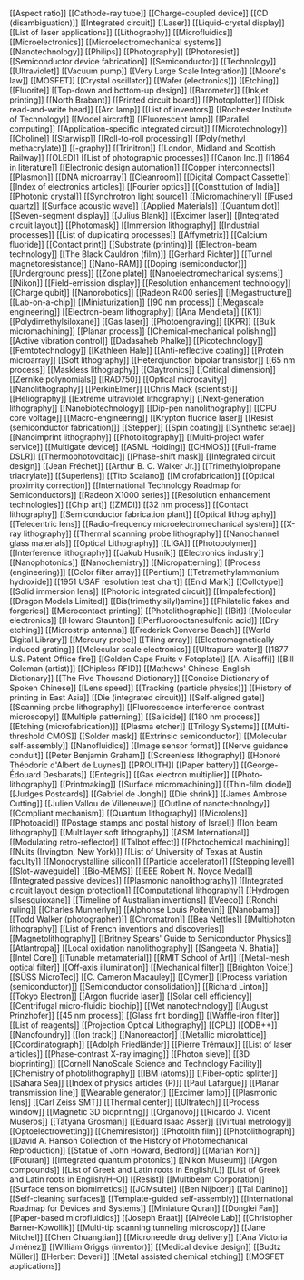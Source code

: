 [[Aspect ratio]]
[[Cathode-ray tube]]
[[Charge-coupled device]]
[[CD (disambiguation)]]
[[Integrated circuit]]
[[Laser]]
[[Liquid-crystal display]]
[[List of laser applications]]
[[Lithography]]
[[Microfluidics]]
[[Microelectronics]]
[[Microelectromechanical systems]]
[[Nanotechnology]]
[[Philips]]
[[Photography]]
[[Photoresist]]
[[Semiconductor device fabrication]]
[[Semiconductor]]
[[Technology]]
[[Ultraviolet]]
[[Vacuum pump]]
[[Very Large Scale Integration]]
[[Moore's law]]
[[MOSFET]]
[[Crystal oscillator]]
[[Wafer (electronics)]]
[[Etching]]
[[Fluorite]]
[[Top-down and bottom-up design]]
[[Barometer]]
[[Inkjet printing]]
[[North Brabant]]
[[Printed circuit board]]
[[Photoplotter]]
[[Disk read-and-write head]]
[[Arc lamp]]
[[List of inventors]]
[[Rochester Institute of Technology]]
[[Model aircraft]]
[[Fluorescent lamp]]
[[Parallel computing]]
[[Application-specific integrated circuit]]
[[Microtechnology]]
[[Choline]]
[[Starwisp]]
[[Roll-to-roll processing]]
[[Poly(methyl methacrylate)]]
[[-graphy]]
[[Trinitron]]
[[London, Midland and Scottish Railway]]
[[OLED]]
[[List of photographic processes]]
[[Canon Inc.]]
[[1864 in literature]]
[[Electronic design automation]]
[[Copper interconnects]]
[[Plasmon]]
[[DNA microarray]]
[[Cleanroom]]
[[Digital Compact Cassette]]
[[Index of electronics articles]]
[[Fourier optics]]
[[Constitution of India]]
[[Photonic crystal]]
[[Synchrotron light source]]
[[Micromachinery]]
[[Fused quartz]]
[[Surface acoustic wave]]
[[Applied Materials]]
[[Quantum dot]]
[[Seven-segment display]]
[[Julius Blank]]
[[Excimer laser]]
[[Integrated circuit layout]]
[[Photomask]]
[[Immersion lithography]]
[[Industrial processes]]
[[List of duplicating processes]]
[[Affymetrix]]
[[Calcium fluoride]]
[[Contact print]]
[[Substrate (printing)]]
[[Electron-beam technology]]
[[The Black Cauldron (film)]]
[[Gerhard Richter]]
[[Tunnel magnetoresistance]]
[[Nano-RAM]]
[[Doping (semiconductor)]]
[[Underground press]]
[[Zone plate]]
[[Nanoelectromechanical systems]]
[[Nikon]]
[[Field-emission display]]
[[Resolution enhancement technology]]
[[Charge qubit]]
[[Nanorobotics]]
[[Radeon R400 series]]
[[Megastructure]]
[[Lab-on-a-chip]]
[[Miniaturization]]
[[90 nm process]]
[[Megascale engineering]]
[[Electron-beam lithography]]
[[Ana Mendieta]]
[[K1]]
[[Polydimethylsiloxane]]
[[Gas laser]]
[[Photoengraving]]
[[KPR]]
[[Bulk micromachining]]
[[Planar process]]
[[Chemical-mechanical polishing]]
[[Active vibration control]]
[[Dadasaheb Phalke]]
[[Picotechnology]]
[[Femtotechnology]]
[[Kathleen Hale]]
[[Anti-reflective coating]]
[[Protein microarray]]
[[Soft lithography]]
[[Heterojunction bipolar transistor]]
[[65 nm process]]
[[Maskless lithography]]
[[Claytronics]]
[[Critical dimension]]
[[Zernike polynomials]]
[[RAD750]]
[[Optical microcavity]]
[[Nanolithography]]
[[PerkinElmer]]
[[Chris Mack (scientist)]]
[[Heliography]]
[[Extreme ultraviolet lithography]]
[[Next-generation lithography]]
[[Nanobiotechnology]]
[[Dip-pen nanolithography]]
[[CPU core voltage]]
[[Macro-engineering]]
[[Krypton fluoride laser]]
[[Resist (semiconductor fabrication)]]
[[Stepper]]
[[Spin coating]]
[[Synthetic setae]]
[[Nanoimprint lithography]]
[[Photolitography]]
[[Multi-project wafer service]]
[[Multigate device]]
[[ASML Holding]]
[[CHMOS]]
[[Full-frame DSLR]]
[[Thermophotovoltaic]]
[[Phase-shift mask]]
[[Integrated circuit design]]
[[Jean Fréchet]]
[[Arthur B. C. Walker Jr.]]
[[Trimethylolpropane triacrylate]]
[[Superlens]]
[[Tito Scaiano]]
[[Microfabrication]]
[[Optical proximity correction]]
[[International Technology Roadmap for Semiconductors]]
[[Radeon X1000 series]]
[[Resolution enhancement technologies]]
[[Chip art]]
[[ZMDI]]
[[32 nm process]]
[[Contact lithography]]
[[Semiconductor fabrication plant]]
[[Optical lithography]]
[[Telecentric lens]]
[[Radio-frequency microelectromechanical system]]
[[X-ray lithography]]
[[Thermal scanning probe lithography]]
[[Nanochannel glass materials]]
[[Optical Lithography]]
[[LIGA]]
[[Photopolymer]]
[[Interference lithography]]
[[Jakub Husník]]
[[Electronics industry]]
[[Nanophotonics]]
[[Nanochemistry]]
[[Micropatterning]]
[[Process (engineering)]]
[[Color filter array]]
[[Pentium]]
[[Tetramethylammonium hydroxide]]
[[1951 USAF resolution test chart]]
[[Enid Mark]]
[[Collotype]]
[[Solid immersion lens]]
[[Photonic integrated circuit]]
[[Impalefection]]
[[Dragon Models Limited]]
[[Bis(trimethylsilyl)amine]]
[[Philatelic fakes and forgeries]]
[[Microcontact printing]]
[[Photolithographic]]
[[Bit]]
[[Molecular electronics]]
[[Howard Staunton]]
[[Perfluorooctanesulfonic acid]]
[[Dry etching]]
[[Microstrip antenna]]
[[Frederick Converse Beach]]
[[World Digital Library]]
[[Mercury probe]]
[[Tiling array]]
[[Electromagnetically induced grating]]
[[Molecular scale electronics]]
[[Ultrapure water]]
[[1877 U.S. Patent Office fire]]
[[Golden Cape Fruits v Fotoplate]]
[[A. Alisaffi]]
[[Bill Coleman (artist)]]
[[Chipless RFID]]
[[Mathews' Chinese–English Dictionary]]
[[The Five Thousand Dictionary]]
[[Concise Dictionary of Spoken Chinese]]
[[Lens speed]]
[[Tracking (particle physics)]]
[[History of printing in East Asia]]
[[Die (integrated circuit)]]
[[Self-aligned gate]]
[[Scanning probe lithography]]
[[Fluorescence interference contrast microscopy]]
[[Multiple patterning]]
[[Salicide]]
[[180 nm process]]
[[Etching (microfabrication)]]
[[Plasma etcher]]
[[Trilogy Systems]]
[[Multi-threshold CMOS]]
[[Solder mask]]
[[Extrinsic semiconductor]]
[[Molecular self-assembly]]
[[Nanofluidics]]
[[Image sensor format]]
[[Nerve guidance conduit]]
[[Peter Benjamin Graham]]
[[Screenless lithography]]
[[Honoré Théodoric d'Albert de Luynes]]
[[PROLITH]]
[[Paper battery]]
[[George-Édouard Desbarats]]
[[Entegris]]
[[Gas electron multiplier]]
[[Photo-lithography]]
[[Printmaking]]
[[Surface micromachining]]
[[Thin-film diode]]
[[Judges Postcards]]
[[Gabriel de Jongh]]
[[Die shrink]]
[[James Ambrose Cutting]]
[[Julien Vallou de Villeneuve]]
[[Outline of nanotechnology]]
[[Compliant mechanism]]
[[Quantum lithography]]
[[Microlens]]
[[Photoacid]]
[[Postage stamps and postal history of Israel]]
[[Ion beam lithography]]
[[Multilayer soft lithography]]
[[ASM International]]
[[Modulating retro-reflector]]
[[Talbot effect]]
[[Photochemical machining]]
[[Nuits (Irvington, New York)]]
[[List of University of Texas at Austin faculty]]
[[Monocrystalline silicon]]
[[Particle accelerator]]
[[Stepping level]]
[[Slot-waveguide]]
[[Bio-MEMS]]
[[IEEE Robert N. Noyce Medal]]
[[Integrated passive devices]]
[[Plasmonic nanolithography]]
[[Integrated circuit layout design protection]]
[[Computational lithography]]
[[Hydrogen silsesquioxane]]
[[Timeline of Australian inventions]]
[[Veeco]]
[[Ronchi ruling]]
[[Charles Munnerlyn]]
[[Alphonse Louis Poitevin]]
[[Nanobama]]
[[Todd Walker (photographer)]]
[[Chromatron]]
[[Bea Nettles]]
[[Multiphoton lithography]]
[[List of French inventions and discoveries]]
[[Magnetolithography]]
[[Britney Spears' Guide to Semiconductor Physics]]
[[Atlantropa]]
[[Local oxidation nanolithography]]
[[Sangeeta N. Bhatia]]
[[Intel Core]]
[[Tunable metamaterial]]
[[RMIT School of Art]]
[[Metal-mesh optical filter]]
[[Off-axis illumination]]
[[Mechanical filter]]
[[Brighton Voice]]
[[SÜSS MicroTec]]
[[C. Cameron Macauley]]
[[Cymer]]
[[Process variation (semiconductor)]]
[[Semiconductor consolidation]]
[[Richard Linton]]
[[Tokyo Electron]]
[[Argon fluoride laser]]
[[Solar cell efficiency]]
[[Centrifugal micro-fluidic biochip]]
[[Wet nanotechnology]]
[[August Prinzhofer]]
[[45 nm process]]
[[Glass frit bonding]]
[[Waffle-iron filter]]
[[List of reagents]]
[[Projection Optical Lithography]]
[[CPL]]
[[ODB++]]
[[Nanofoundry]]
[[Ion track]]
[[Nanoreactor]]
[[Metallic microlattice]]
[[Coordinatograph]]
[[Adolph Friedländer]]
[[Pierre Trémaux]]
[[List of laser articles]]
[[Phase-contrast X-ray imaging]]
[[Photon sieve]]
[[3D bioprinting]]
[[Cornell NanoScale Science and Technology Facility]]
[[Chemistry of photolithography]]
[[IBM (atoms)]]
[[Fiber-optic splitter]]
[[Sahara Sea]]
[[Index of physics articles (P)]]
[[Paul Lafargue]]
[[Planar transmission line]]
[[Wearable generator]]
[[Excimer lamp]]
[[Plasmonic lens]]
[[Carl Zeiss SMT]]
[[Thermal center]]
[[Ultratech]]
[[Process window]]
[[Magnetic 3D bioprinting]]
[[Organovo]]
[[Ricardo J. Vicent Museros]]
[[Tatyana Grosman]]
[[Eduard Isaac Asser]]
[[Virtual metrology]]
[[Optoelectrowetting]]
[[Chemiresistor]]
[[Photolith film]]
[[Photolithograph]]
[[David A. Hanson Collection of the History of Photomechanical Reproduction]]
[[Statue of John Howard, Bedford]]
[[Marian Korn]]
[[Foturan]]
[[Integrated quantum photonics]]
[[Nikon Museum]]
[[Argon compounds]]
[[List of Greek and Latin roots in English/L]]
[[List of Greek and Latin roots in English/H–O]]
[[Resist]]
[[Multibeam Corporation]]
[[Surface tension biomimetics]]
[[JCMsuite]]
[[Ben Nijboer]]
[[Tal Danino]]
[[Self-cleaning surfaces]]
[[Template-guided self-assembly]]
[[International Roadmap for Devices and Systems]]
[[Miniature Quran]]
[[Donglei Fan]]
[[Paper-based microfluidics]]
[[Joseph Braat]]
[[Alvéole Lab]]
[[Christopher Barner-Kowollik]]
[[Multi-tip scanning tunneling microscopy]]
[[Jane Mitchel]]
[[Chen Chuangtian]]
[[Microneedle drug delivery]]
[[Ana Victoria Jiménez]]
[[William Griggs (inventor)]]
[[Medical device design]]
[[Budtz Müller]]
[[Herbert Deveril]]
[[Metal assisted chemical etching]]
[[MOSFET applications]]
